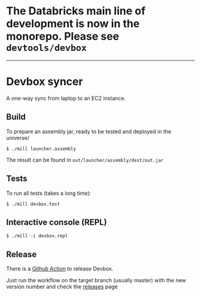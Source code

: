 # The Databricks main line of development is now in the monorepo. Please see `devtools/devbox`

---

# Devbox syncer

A one-way sync from laptop to an EC2 instance.

## Build

To prepare an assembly jar, ready to be tested and deployed in the universe/

```
$ ./mill launcher.assembly
```

The result can be found in `out/launcher/assembly/dest/out.jar`

## Tests

To run all tests (takes a long time):

```
$ ./mill devbox.test
```

## Interactive console (REPL)

```
$ ./mill -i devbox.repl
```

## Release

There is a [Github Action](https://github.com/databricks/devbox/actions?query=workflow%3ARelease) to release Devbox.

Just run the workflow on the target branch (usually master) with the new version number and check
the [releases](https://github.com/databricks/devbox/releases) page
